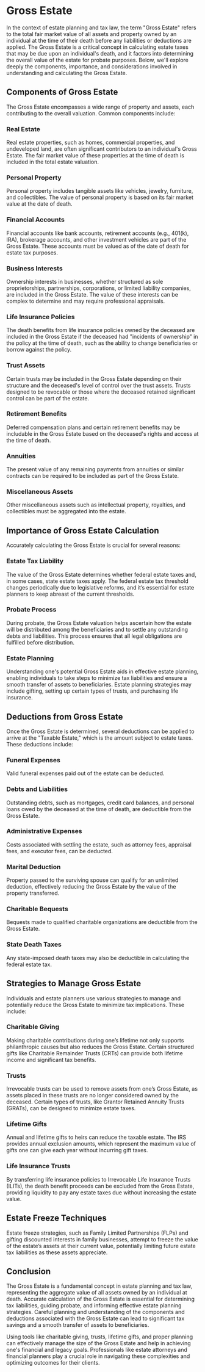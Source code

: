 # Gross Estate

In the context of estate planning and tax law, the term "Gross Estate" refers to the total fair market value of all assets and property owned by an individual at the time of their death before any liabilities or deductions are applied. The Gross Estate is a critical concept in calculating estate taxes that may be due upon an individual's death, and it factors into determining the overall value of the estate for probate purposes. Below, we'll explore deeply the components, importance, and considerations involved in understanding and calculating the Gross Estate.

## Components of Gross Estate

The Gross Estate encompasses a wide range of property and assets, each contributing to the overall valuation. Common components include:

### Real Estate

Real estate properties, such as homes, commercial properties, and undeveloped land, are often significant contributors to an individual's Gross Estate. The fair market value of these properties at the time of death is included in the total estate valuation.

### Personal Property

Personal property includes tangible assets like vehicles, jewelry, furniture, and collectibles. The value of personal property is based on its fair market value at the date of death.

### Financial Accounts

Financial accounts like bank accounts, retirement accounts (e.g., 401(k), IRA), brokerage accounts, and other investment vehicles are part of the Gross Estate. These accounts must be valued as of the date of death for estate tax purposes.

### Business Interests

Ownership interests in businesses, whether structured as sole proprietorships, partnerships, corporations, or limited liability companies, are included in the Gross Estate. The value of these interests can be complex to determine and may require professional appraisals.

### Life Insurance Policies

The death benefits from life insurance policies owned by the deceased are included in the Gross Estate if the deceased had "incidents of ownership" in the policy at the time of death, such as the ability to change beneficiaries or borrow against the policy.

### Trust Assets

Certain trusts may be included in the Gross Estate depending on their structure and the deceased's level of control over the trust assets. Trusts designed to be revocable or those where the deceased retained significant control can be part of the estate.

### Retirement Benefits

Deferred compensation plans and certain retirement benefits may be includable in the Gross Estate based on the deceased's rights and access at the time of death.

### Annuities

The present value of any remaining payments from annuities or similar contracts can be required to be included as part of the Gross Estate.

### Miscellaneous Assets

Other miscellaneous assets such as intellectual property, royalties, and collectibles must be aggregated into the estate.

## Importance of Gross Estate Calculation

Accurately calculating the Gross Estate is crucial for several reasons:

### Estate Tax Liability

The value of the Gross Estate determines whether federal estate taxes and, in some cases, state estate taxes apply. The federal estate tax threshold changes periodically due to legislative reforms, and it’s essential for estate planners to keep abreast of the current thresholds.

### Probate Process

During probate, the Gross Estate valuation helps ascertain how the estate will be distributed among the beneficiaries and to settle any outstanding debts and liabilities. This process ensures that all legal obligations are fulfilled before distribution.

### Estate Planning

Understanding one's potential Gross Estate aids in effective estate planning, enabling individuals to take steps to minimize tax liabilities and ensure a smooth transfer of assets to beneficiaries. Estate planning strategies may include gifting, setting up certain types of trusts, and purchasing life insurance.

## Deductions from Gross Estate

Once the Gross Estate is determined, several deductions can be applied to arrive at the "Taxable Estate," which is the amount subject to estate taxes. These deductions include:

### Funeral Expenses

Valid funeral expenses paid out of the estate can be deducted.

### Debts and Liabilities

Outstanding debts, such as mortgages, credit card balances, and personal loans owed by the deceased at the time of death, are deductible from the Gross Estate.

### Administrative Expenses

Costs associated with settling the estate, such as attorney fees, appraisal fees, and executor fees, can be deducted.

### Marital Deduction

Property passed to the surviving spouse can qualify for an unlimited deduction, effectively reducing the Gross Estate by the value of the property transferred.

### Charitable Bequests

Bequests made to qualified charitable organizations are deductible from the Gross Estate.

### State Death Taxes

Any state-imposed death taxes may also be deductible in calculating the federal estate tax.

## Strategies to Manage Gross Estate

Individuals and estate planners use various strategies to manage and potentially reduce the Gross Estate to minimize tax implications. These include:

### Charitable Giving

Making charitable contributions during one’s lifetime not only supports philanthropic causes but also reduces the Gross Estate. Certain structured gifts like Charitable Remainder Trusts (CRTs) can provide both lifetime income and significant tax benefits.

### Trusts

Irrevocable trusts can be used to remove assets from one’s Gross Estate, as assets placed in these trusts are no longer considered owned by the deceased. Certain types of trusts, like Grantor Retained Annuity Trusts (GRATs), can be designed to minimize estate taxes.

### Lifetime Gifts

Annual and lifetime gifts to heirs can reduce the taxable estate. The IRS provides annual exclusion amounts, which represent the maximum value of gifts one can give each year without incurring gift taxes.

### Life Insurance Trusts

By transferring life insurance policies to Irrevocable Life Insurance Trusts (ILITs), the death benefit proceeds can be excluded from the Gross Estate, providing liquidity to pay any estate taxes due without increasing the estate value.

## Estate Freeze Techniques

Estate freeze strategies, such as Family Limited Partnerships (FLPs) and gifting discounted interests in family businesses, attempt to freeze the value of the estate’s assets at their current value, potentially limiting future estate tax liabilities as these assets appreciate.

## Conclusion

The Gross Estate is a fundamental concept in estate planning and tax law, representing the aggregate value of all assets owned by an individual at death. Accurate calculation of the Gross Estate is essential for determining tax liabilities, guiding probate, and informing effective estate planning strategies. Careful planning and understanding of the components and deductions associated with the Gross Estate can lead to significant tax savings and a smooth transfer of assets to beneficiaries. 

Using tools like charitable giving, trusts, lifetime gifts, and proper planning can effectively manage the size of the Gross Estate and help in achieving one's financial and legacy goals. Professionals like estate attorneys and financial planners play a crucial role in navigating these complexities and optimizing outcomes for their clients.